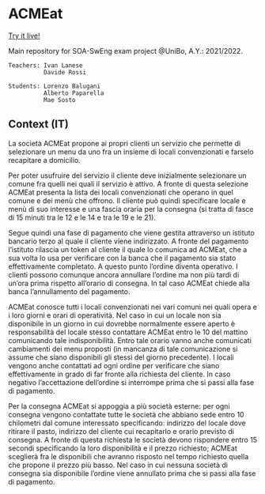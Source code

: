 # ACMEat
[Try it live!](https://codingcoyotes.github.io/ACMEat_Index/)

Main repository for SOA-SwEng exam project @UniBo, A.Y.: 2021/2022.

```
Teachers: Ivan Lanese
          Davide Rossi

Students: Lorenzo Balugani
          Alberto Paparella
          Mae Sosto
```

## Context (IT)
La società ACMEat propone ai propri clienti un servizio che permette di selezionare un menu da uno fra un insieme di locali convenzionati e farselo recapitare a domicilio.

Per poter usufruire del servizio il cliente deve inizialmente selezionare un comune fra quelli nei quali il servizio è attivo. A fronte di questa selezione ACMEat presenta la lista dei locali convenzionati che operano in quel comune e dei menù che offrono. Il cliente può quindi specificare locale e menù di suo interesse e una fascia oraria per la consegna (si tratta di fasce di 15 minuti tra le 12 e le 14 e tra le 19 e le 21).

Segue quindi una fase di pagamento che viene gestita attraverso un istituto bancario terzo al quale il cliente viene indirizzato. A fronte del pagamento l’istituto rilascia un token al cliente il quale lo comunica ad ACMEat, che a sua volta lo usa per verificare con la banca che il pagamento sia stato effettivamente completato. A questo punto l’ordine diventa operativo. I clienti possono comunque ancora annullare l’ordine ma non più tardi di un’ora prima rispetto all’orario di consegna. In tal caso ACMEat chiede alla banca l’annullamento del pagamento.

ACMEat conosce tutti i locali convenzionati nei vari comuni nei quali opera e i loro giorni e orari di operatività. Nel caso in cui un locale non sia disponibile in un giorno in cui dovrebbe normalmente essere aperto è responsabilità del locale stesso contattare ACMEat entro le 10 del mattino comunicando tale indisponibilità. Entro tale orario vanno anche comunicati cambiamenti dei menu proposti (in mancanza di tale comunicazione si assume che siano disponibili gli stessi del giorno precedente). I locali vengono anche contattati ad ogni ordine per verificare che siano effettivamente in grado di far fronte alla richiesta del cliente. In caso negativo l’accettazione dell’ordine si interrompe prima che si passi alla fase di pagamento.

Per la consegna ACMEat si appoggia a più società esterne: per ogni consegna vengono contattate tutte le società che abbiano sede entro 10 chilometri dal comune interessato specificando: indirizzo del locale dove ritirare il pasto, indirizzo del cliente cui recapitarlo e orario previsto di consegna. A fronte di questa richiesta le società devono rispondere entro 15 secondi specificando la loro disponibilità e il prezzo richiesto; ACMEat sceglierà fra le disponibili che avranno risposto nel tempo richiesto quella che propone il prezzo più basso. Nel caso in cui nessuna società di consegna sia disponibile l’ordine viene annullato prima che si passi alla fase di pagamento.
